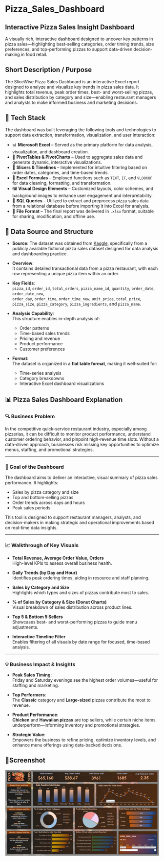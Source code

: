 # Pizza_Sales_Dashboard
## Interactive Pizza Sales Insight Dashboard
A visually rich, interactive dashboard designed to uncover key patterns in pizza sales—highlighting best-selling categories, order timing trends, size preferences, and top-performing pizzas to support data-driven decision-making in food retail.
## Short Description / Purpose
The SliceWise Pizza Sales Dashboard is an interactive Excel report designed to analyze and visualize key trends in pizza sales data. It highlights total revenue, peak order times, best- and worst-selling pizzas, and sales distribution by category and size—enabling restaurant managers and analysts to make informed business and marketing decisions.
## 🚀 Tech Stack

The dashboard was built leveraging the following tools and technologies to support data extraction, transformation, visualization, and user interaction:

- 📊 **Microsoft Excel** – Served as the primary platform for data analysis, visualization, and dashboard creation.  
- 📌 **PivotTables & PivotCharts** – Used to aggregate sales data and generate dynamic, interactive visualizations.  
- 🔄 **Slicers & Timelines** – Implemented for intuitive filtering based on order dates, categories, and time-based trends.  
- 🧹 **Excel Formulas** – Employed functions such as `TEXT`, `IF`, and `VLOOKUP` for data cleaning, formatting, and transformation.  
- 🖼️ **Visual Design Elements** – Customized layouts, color schemes, and background images to enhance user engagement and interpretability.  
- 🧾 **SQL Queries** – Utilized to extract and preprocess pizza sales data from a relational database before importing it into Excel for analysis.  
- 📁 **File Format** – The final report was delivered in `.xlsx` format, suitable for sharing, modification, and offline use.  

## 📂 Data Source and Structure

- **Source**: The dataset was obtained from [Kaggle](https://www.kaggle.com/), specifically from a publicly available fictional pizza sales dataset designed for data analysis and dashboarding practice.

- **Overview**:  
  It contains detailed transactional data from a pizza restaurant, with each row representing a unique pizza item within an order.

- **Key Fields**:  
  `pizza_id`, `order_id`, `total_orders`, `pizza_name_id`, `quantity`, `order_date`, `order_date_new`,  
  `order_day`, `order_time`, `order_time_new`, `unit_price`, `total_price`,  
  `pizza_size`, `pizza_category`, `pizza_ingredients`, and `pizza_name`.

- **Analysis Capability**:  
  This structure enables in-depth analysis of:
  - Order patterns  
  - Time-based sales trends  
  - Pricing and revenue  
  - Product performance  
  - Customer preferences

- **Format**:  
  The dataset is organized in a **flat table format**, making it well-suited for:
  - Time-series analysis  
  - Category breakdowns  
  - Interactive Excel dashboard visualizations

## 📊 Pizza Sales Dashboard Explanation

### 🔍 Business Problem
In the competitive quick-service restaurant industry, especially among pizzerias, it can be difficult to monitor product performance, understand customer ordering behavior, and pinpoint high-revenue time slots. Without a data-driven approach, businesses risk missing key opportunities to optimize menus, staffing, and promotional strategies.

---

### 🎯 Goal of the Dashboard
The dashboard aims to deliver an interactive, visual summary of pizza sales performance. It highlights:
- Sales by pizza category and size  
- Top and bottom-selling pizzas  
- Order trends across days and hours  
- Peak sales periods  

This tool is designed to support restaurant managers, analysts, and decision-makers in making strategic and operational improvements based on real-time data insights.

---

### 📈 Walkthrough of Key Visuals

- **Total Revenue, Average Order Value, Orders**  
  High-level KPIs to assess overall business health.

- **Daily Trends (by Day and Hour)**  
  Identifies peak ordering times, aiding in resource and staff planning.

- **Sales by Category and Size**  
  Highlights which types and sizes of pizzas contribute most to sales.

- **% of Sales by Category & Size (Donut Charts)**  
  Visual breakdown of sales distribution across product lines.

- **Top 5 & Bottom 5 Sellers**  
  Showcases best- and worst-performing pizzas to guide menu adjustments.

- **Interactive Timeline Filter**  
  Enables filtering of all visuals by date range for focused, time-based analysis.

---

### 💡 Business Impact & Insights

- **Peak Sales Timing**:  
  Friday and Saturday evenings see the highest order volumes—useful for staffing and marketing.

- **Top Performers**:  
  The **Classic** category and **Large-sized** pizzas contribute the most to revenue.

- **Product Performance**:  
  **Chicken** and **Hawaiian pizzas** are top sellers, while certain niche items underperform—informing inventory and promotional strategies.

- **Strategic Value**:  
  Empowers the business to refine pricing, optimize inventory levels, and enhance menu offerings using data-backed decisions.

## 📂Screenshot



![Dashboard](https://github.com/RishavKumar26/Pizza_Sales_Dashboard/blob/main/Pizza_Sales_Dashboard_scrshot.png)

